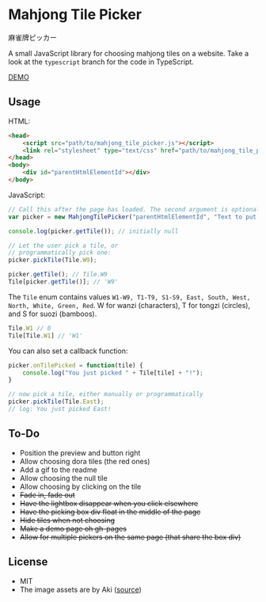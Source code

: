 # Mahjong Tile Picker

麻雀牌ピッカー

A small JavaScript library for choosing mahjong tiles on a website.
Take a look at the `typescript` branch for the code in TypeScript.

[DEMO](http://takumif.github.io/mahjong-tile-picker/)

## Usage
HTML:
```html
<head>
    <script src="path/to/mahjong_tile_picker.js"></script>
    <link rel="stylesheet" type="text/css" href="path/to/mahjong_tile_picker.css">
</head>
<body>
    <div id="parentHtmlElementId"></div>
</body>
```

JavaScript:
```javascript
// Call this after the page has loaded. The second argument is optional.
var picker = new MahjongTilePicker("parentHtmlElementId", "Text to put on buttons");

console.log(picker.getTile()); // initially null

// Let the user pick a tile, or
// programmatically pick one:
picker.pickTile(Tile.W9);

picker.getTile(); // Tile.W9
Tile[picker.getTile()]; // 'W9'
```

The `Tile` enum contains values `W1-W9, T1-T9, S1-S9, East, South, West, North, White, Green, Red`.
W for wanzi (characters), T for tongzi (circles), and S for suozi (bamboos).
```javascript
Tile.W1 // 0
Tile[Tile.W1] // 'W1'
```

You can also set a callback function:
```javascript
picker.onTilePicked = function(tile) {
    console.log("You just picked " + Tile[tile] + "!");
}

// now pick a tile, either manually or programmatically
picker.pickTile(Tile.East);
// log: You just picked East!
```

## To-Do
* Position the preview and button right
* Allow choosing dora tiles (the red ones)
* Add a gif to the readme
* Allow choosing the null tile
* Allow choosing by clicking on the tile
* ~~Fade in, fade out~~
* ~~Have the lightbox disappear when you click elsewhere~~
* ~~Have the picking box div float in the middle of the page~~
* ~~Hide tiles when not choosing~~
* ~~Make a demo page oh gh-pages~~
* ~~Allow for multiple pickers on the same page (that share the box div)~~

## License
* MIT
* The image assets are by Aki ([source](http://sozai.7gates.net/docs/mahjong01/))